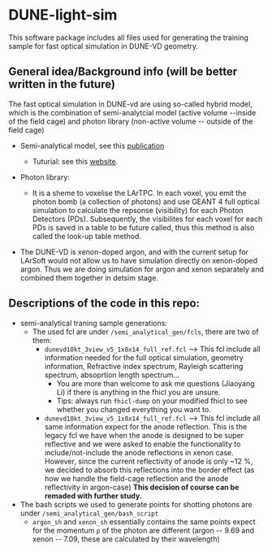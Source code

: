# DUNE-light-sim
This software package includes all files used for generating the training sample for fast optical simulation in DUNE-VD geometry. 

## General idea/Background info (will be better written in the future)
The fast optical simulation in DUNE-vd are using so-called hybrid model, which is the combination of semi-analytcial model (active volume --inside of the field cage) and photon library (non-active volume -- outside of the field cage)
- Semi-analytical model, see this [publication](https://link.springer.com/article/10.1140/epjc/s10052-021-09119-3)
  - Tuturial: see this [website](https://cdcvs.fnal.gov/redmine/projects/sbn-analysis-group/wiki/Tutorial_3_Semi-Analytic_mode_How_to_generate_the_correction_curves). 
- Photon library:
  - It is a sheme to voxelise the LArTPC. In each voxel, you emit the photon bomb (a collection of photons) and use GEANT 4 full optical simulation to calculate the repsonse (visibility) for each Photon Detectors (PDs). Subsequently, the visibilites for each voxel for each PDs is saved in a table to be future called, thus this method is also called the look-up table method. 

- The DUNE-VD is xenon-doped argon, and with the current setup for LArSoft would not allow us to have simulation directly on xenon-doped argon. Thus we are doing simulation for argon and xenon separately and combined them together in detsim stage. 

## Descriptions of the code in this repo: 
- semi-analytical traning sample generations:
  - The used fcl are under `/semi_analytical_gen/fcls`, there are two of them: 
    - `dunevd10kt_3view_v5_1x8x14_full_ref.fcl` --> This fcl include all information needed for the full optical simulation, geometry information, Refractive index spectrum, Rayleigh scattering spectrum, absoprtion length spectrum...
      - You are more than welcome to ask me questions (Jiaoyang Li) if there is anything in the fhicl you are unsure. 
      - Tips: always run `fhicl-dump` on your modified fhicl to see whether you changed everything you want to. 
    -  `dunevd10kt_3view_v5_1x8x14_full_ref.fcl` --> This fcl include all same information expect for the anode reflection. This is the legacy fcl we have when the anode is designed to be super reflective and we were asked to enable the functionality to include/not-include the anode reflections in xenon case. However, since the current reflectivity of anode is only ~12 %, we decided to absorb this reflections into the border effect (as how we handle the field-cage reflection and the anode reflectivity in argon-case) **This decision of course can be remaded with further study.**
 - The bash scripts we used to generate points for shotting photons are under `/semi_analytical_gen/bash_script`
   - `argon_sh` and `xenon_sh` essentially contains the same points expect for the momentum `p` of the photon are different (argon -- 9.69 and xenon -- 7.09, these are calculated by their wavelength)

